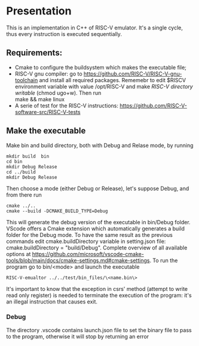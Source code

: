 # Presentation #
This is an implementation in C++ of RISC-V emulator.
It's a single cycle, thus every instruction is executed sequentially.

## Requirements:  ##
- Cmake to configure the buildsystem which makes the executable file;
- RISC-V gnu compiler:  go to https://github.com/RISC-V/RISC-V-gnu-toolchain and install all required packages. 
Rememebr to edit $RISCV environment variable with value /opt/RISC-V and make _RISC-V directory writable_ (chmod ugo+w).
Then run  
    make && make linux 
- A serie of test for the RISC-V instructions: https://github.com/RISC-V-software-src/RISC-V-tests

## Make the executable ##
Make bin and build directory, both with Debug and Relase mode, by running

    mkdir build  bin
    cd bin
    mkdir Debug Release
    cd ../build
    mkdir Debug Release

Then choose a mode (either Debug or Release), let's suppose Debug,  and from there run

    cmake ../..
    cmake --build -DCMAKE_BUILD_TYPE=Debug

This will generate the debug version of the executable in bin/Debug folder.
VScode offers a Cmake extension which automatically generates a build folder for the Debug mode.
To have the same result as the previous commands edit cmake.buildDirectory variable in setting.json file: cmake.buildDirectory = "build/Debug".
Complete overview of all available options at https://github.com/microsoft/vscode-cmake-tools/blob/main/docs/cmake-settings.md#cmake-settings.
To run the program go to bin/\<mode\> and launch the executable

    RISC-V-emualtor ../../test/bin_files/\<name.bin\>

It's important to know that the exception in csrs' method (attempt to write read only register) is needed to terminate the execution of the program:
it's an illegal instruction that causes exit.
### Debug ###
The directory .vscode contains launch.json file to set the binary file to pass to the program, otherwise it will stop by returning an error
